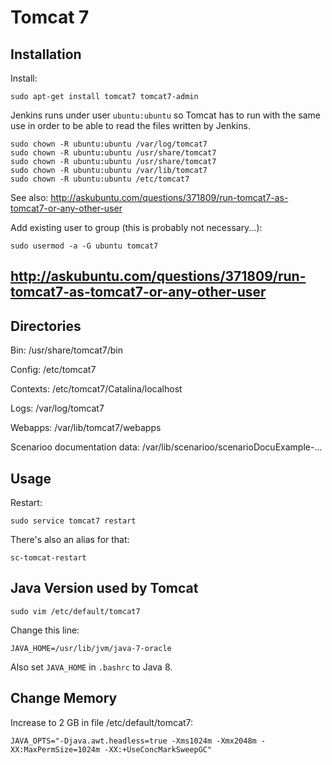 # Tomcat 7

## Installation

Install:

```
sudo apt-get install tomcat7 tomcat7-admin
```

Jenkins runs under user `ubuntu:ubuntu` so Tomcat has to run with the same use in order to be able to read the files written by Jenkins.

```
sudo chown -R ubuntu:ubuntu /var/log/tomcat7
sudo chown -R ubuntu:ubuntu /usr/share/tomcat7
sudo chown -R ubuntu:ubuntu /usr/share/tomcat7
sudo chown -R ubuntu:ubuntu /var/lib/tomcat7
sudo chown -R ubuntu:ubuntu /etc/tomcat7
```

See also: http://askubuntu.com/questions/371809/run-tomcat7-as-tomcat7-or-any-other-user

Add existing user to group (this is probably not necessary...):

```
sudo usermod -a -G ubuntu tomcat7
```

http://askubuntu.com/questions/371809/run-tomcat7-as-tomcat7-or-any-other-user
- 

## Directories

Bin: /usr/share/tomcat7/bin

Config: /etc/tomcat7

Contexts: /etc/tomcat7/Catalina/localhost

Logs: /var/log/tomcat7

Webapps: /var/lib/tomcat7/webapps

Scenarioo documentation data: /var/lib/scenarioo/scenarioDocuExample-...


## Usage

Restart:

```
sudo service tomcat7 restart
```

There's also an alias for that:

```
sc-tomcat-restart
```

## Java Version used by Tomcat

```
sudo vim /etc/default/tomcat7
```

Change this line:

```
JAVA_HOME=/usr/lib/jvm/java-7-oracle
```

Also set `JAVA_HOME` in `.bashrc` to Java 8.

## Change Memory

Increase to 2 GB in file /etc/default/tomcat7:

```
JAVA_OPTS="-Djava.awt.headless=true -Xms1024m -Xmx2048m -XX:MaxPermSize=1024m -XX:+UseConcMarkSweepGC"
```

